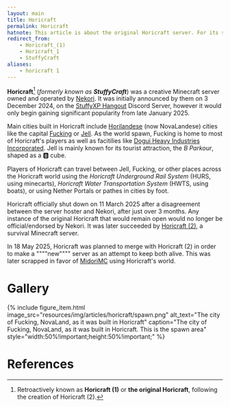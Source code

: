 ```yaml
---
layout: main
title: Horicraft
permalink: Horicraft
hatnote: This article is about the original Horicraft server. For its spiritual successor, see <a href="Horicraft_(2)">Horicraft (2)</a>.
redirect_from: 
    - Horicraft_(1)
    - Horicraft_1
    - StuffyCraft
aliases:
    - horicraft 1
---
```


**Horicraft**[^1] (*formerly known as **StuffyCraft***) was a creative Minecraft server owned and operated by [Nekori](Nekori). It was initially announced by them on 3 December 2024, on the [StuffyXP Hangout](StuffyXP_Hangout) Discord Server, however it would only begin gaining significant popularity from late January 2025.

Main cities built in Horicraft include [Horilandese](NovaLand) (now NovaLandese) cities like the capital [Fucking](Fucking) or [Jell](Jell). As the world spawn, Fucking is home to most of Horicraft's players as well as facitilies like [Dogui Heavy Industries Incorporated](Dogui_Heavy_Industries_Incorporated). Jell is mainly known for its tourist attraction, the *B Parkour*, shaped as a 🅱️ cube.

Players of Horicraft can travel between Jell, Fucking, or other places across the Horicraft world using the *Horicraft Underground Rail System* (HURS, using minecarts), *Horicraft Water Transportation System* (HWTS, using boats), or using Nether Portals or pathes in cities by foot.

Horicraft officially shut down on 11 March 2025 after a disagreement between the server hoster and Nekori, after just over 3 months. Any instance of the original Horicraft that would remain open would no longer be official/endorsed by Nekori. It was later succeeded by [Horicraft (2)](Horicraft_(2)), a survival Minecraft server.

In 18 May 2025, Horicraft was planned to merge with Horicraft (2) in order to make a """"new"""" server as an attempt to keep both alive. This was later scrapped in favor of [MidoriMC](MidoriMC) using Horicraft's world.

# Gallery
<div>
{% include figure_item.html 
    image_src="resources/img/articles/horicraft/spawn.png" 
    alt_text="The city of Fucking, NovaLand, as it was built in Horicraft" 
    caption="The city of Fucking, NovaLand, as it was built in Horicraft. This is the spawn area"
    style="width:50%!important;height:50%!important;" %}
    </div>

# References
[^1]: Retroactively known as **Horicraft (1)** or **the original Horicraft**, following the creation of Horicraft (2).